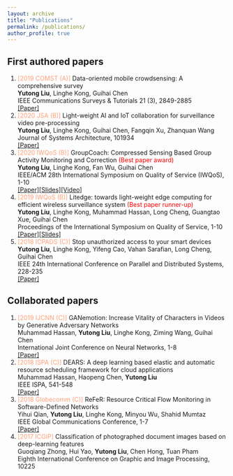 ```yaml
---
layout: archive
title: "Publications"
permalink: /publications/
author_profile: true
---
```


First authored papers
------
1. <font color=LightSalmon>\[2019 COMST (A)\]</font> Data-oriented mobile crowdsensing: A comprehensive survey   
**Yutong Liu**, Linghe Kong, Guihai Chen  
IEEE Communications Surveys & Tutorials 21 (3), 2849-2885    
[\[Paper\]](https://isabelleliu630.github.io/isabelleliu.github.io/files/comst.pdf)
2. <font color=LightSalmon>\[2020 JSA (B)\]</font> Light-weight AI and IoT collaboration for surveillance video pre-processing    
**Yutong Liu**, Linghe Kong, Guihai Chen, Fangqin Xu, Zhanquan Wang    
Journal of Systems Architecture, 101934    
[\[Paper\]](https://isabelleliu630.github.io/isabelleliu.github.io/files/jsa.pdf)
3. <font color=LightSalmon>\[2020 IWQoS (B)\]</font> GroupCoach: Compressed Sensing Based Group Activity Monitoring and Correction <font color=red>(Best paper award)  </font>  
**Yutong Liu**, Linghe Kong, Fan Wu, Guihai Chen   
IEEE/ACM 28th International Symposium on Quality of Service (IWQoS), 1-10  
[\[Paper\]](https://isabelleliu630.github.io/isabelleliu.github.io/files/GroupCoach.pdf)[\[Slides\]](https://isabelleliu630.github.io/isabelleliu.github.io/files/GroupCoach_PPT.pdf)[\[Video\]](https://isabelleliu630.github.io/isabelleliu.github.io/files/GroupCoach_video.mp4)
4. <font color=LightSalmon>\[2019 IWQoS (B)\]</font> Litedge: towards light-weight edge computing for efficient wireless surveillance system <font color=red>(Best paper runner-up)  </font>  
**Yutong Liu**, Linghe Kong, Muhammad Hassan, Long Cheng, Guangtao Xue, Guihai Chen  
Proceedings of the International Symposium on Quality of Service, 1-10   
[\[Paper\]](https://isabelleliu630.github.io/isabelleliu.github.io/files/IWQoS2019.pdf)[\[Slides\]](https://isabelleliu630.github.io/isabelleliu.github.io/files/litedge_PPT.pdf)
5. <font color=LightSalmon>\[2018 ICPADS (C)\]</font> Stop unauthorized access to your smart devices     
**Yutong Liu**, Linghe Kong, Yifeng Cao, Vahan Sarafian, Long Cheng, Guihai Chen  
IEEE 24th International Conference on Parallel and Distributed Systems, 228-235  
[\[Paper\]](https://isabelleliu630.github.io/isabelleliu.github.io/files/icpads.pdf)

Collaborated papers
------
1. <font color=LightSalmon>\[2019 IJCNN (C)\]</font> GANemotion: Increase Vitality of Characters in Videos by Generative Adversary Networks   
Muhammad Hassan, **Yutong Liu**, Linghe Kong, Ziming Wang, Guihai Chen  
International Joint Conference on Neural Networks, 1-8    
[\[Paper\]](https://isabelleliu630.github.io/isabelleliu.github.io/files/ijcnn.pdf)
2. <font color=LightSalmon>\[2018 ISPA (C)\]</font> DEARS: A deep learning based elastic and automatic resource scheduling framework for cloud applications     
Muhammad Hassan, Haopeng Chen, **Yutong Liu**    
IEEE ISPA, 541-548  
[\[Paper\]](https://isabelleliu630.github.io/isabelleliu.github.io/files/ispa.pdf)
3. <font color=LightSalmon>\[2018 Globecomm (C)\]</font> ReFeR: Resource Critical Flow Monitoring in Software-Defined Networks    
Yihui Qian, **Yutong Liu**, Linghe Kong, Minyou Wu, Shahid Mumtaz    
IEEE Global Communications Conference, 1-7   
[\[Paper\]](https://isabelleliu630.github.io/isabelleliu.github.io/files/globecomm.pdf)
4. <font color=LightSalmon>\[2017 ICGIP\]</font> Classification of photographed document images based on deep-learning features    
Guoqiang Zhong, Hui Yao, **Yutong Liu**, Chen Hong, Tuan Pham   
Eighth International Conference on Graphic and Image Processing, 10225


